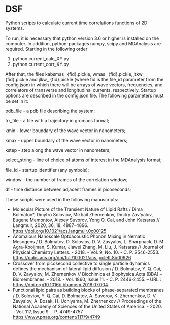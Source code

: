 # DSF
Python scripts to calculate current time correlations functions of 2D systems.

To run, it is necessary that python version 3.6 or higher is installed on the computer. In addition, python-packages numpy, scipy and MDAnalysis are required. Starting in the following order
1. python current_calc_XY.py
2. python current_corr_XY.py

After that, the files kabsmas_ {fid}.pickle, wmas_ {fid}.pickle, jtkw_ {fid}.pickle and jlkw_ {fid}.pickle (where fid is the file_id parameter from the config.json) in which there will be arrays of wave vectors, frequencies, and correlators of transverse and longitudinal currents, respectively. Startup options are described in the config.json file. The following parameters must be set in it:

pdb_file - a pdb file describing the system;

trr_file - a file with a trajectory in gromacs format;

kmin - lower boundary of the wave vector in nanometers;

kmax - upper boundary of the wave vector in nanometers;

kstep - step along the wave vector in nanometers;

select_string - line of choice of atoms of interest in the MDAnalysis format;

file_id - startup identifier (any symbols);

window - the number of frames of the correlation window;

dt - time distance between adjacent frames in picoseconds;

These scripts were used in the following manuscripts:
- Molecular Picture of the Transient Nature of Lipid Rafts / Dima Bolmatov*, Dmytro Soloviov, Mikhail Zhernenkov, Dmitry Zav’yalov, Eugene Mamontov, Alexey Suvorov, Yong Q. Cai, and John Katsaras // Langmuir, 2020, 36, 18, 4887–4896. 
https://doi.org/10.1021/acs.langmuir.0c00125
- Anomalous Nanoscale Optoacoustic Phonon Mixing in Nematic Mesogens / D. Bolmatov, D. Soloviov, D. V. Zavyalov, L. Sharpnack, D. M. Agra-Kooijman, S. Kumar, Jiawei Zhang, M. Liu, J. Katsaras // Journal of Physical Chemistry Letters. - 2018. - Vol. 9, No. 10. - С. P. 2546-2553. https://pubs.acs.org/doi/full/10.1021/acs.jpclett.8b00926
- Crossover from picosecond collective to single particle dynamics defines the mechanism of lateral lipid diffusion / D. Bolmatov, Y. Q. Cai, D. V. Zavyalov, M. Zhernenkov // Biochimica et Biophysica Acta (BBA) – Biomembranes. - 2018. - Vol. 1860, Issue 11. - С. P. 2446-2455. – URL : https://doi.org/10.1016/j.bbamem.2018.07.004.
- Functional lipid pairs as building blocks of phase-separated membranes / D. Soloviov, Y. Q. Cai, D. Bolmatov, A. Suvorov, K. Zhernenkov, D. V. Zavyalov, A. Bosak, H. Uchiyama, M. Zhernenkov // Proceedings of the National Academy of Sciences of the United States of America. - 2020. - Vol. 117, Issue 9. – P. 4749-4757.
https://www.pnas.org/content/117/9/4749
